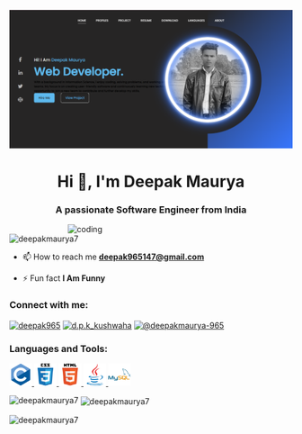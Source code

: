 <p align="left"> <img src="https://raw.githubusercontent.com/deepakmaurya7/deepakmaurya7/95eb97550a5805f57bc63187c7195be279183ed6/Banner.png" /> </p>
<h1 align="center">Hi 👋, I'm Deepak Maurya</h1>
<h3 align="center">A passionate Software Engineer from India</h3>

<img align="right" alt= "coding" width="400" src="https://user-images.githubusercontent.com/55389276/140866485-8fb1c876-9a8f-4d6a-98dc-08c4981eaf70.gif">
 
<p align="left"> <img src="https://komarev.com/ghpvc/?username=deepakmaurya7&label=Profile%20views&color=0e75b6&style=flat" alt="deepakmaurya7" /> </p>

- 📫 How to reach me **deepak965147@gmail.com**

- ⚡ Fun fact **I Am Funny**

<h3 align="left">Connect with me:</h3>
<p align="left">
<a href="https://linkedin.com/in/deepak965" target="blank"><img align="center" src="https://raw.githubusercontent.com/rahuldkjain/github-profile-readme-generator/master/src/images/icons/Social/linked-in-alt.svg" alt="deepak965" height="30" width="40" /></a>
<a href="https://instagram.com/d.p.k_kushwaha" target="blank"><img align="center" src="https://raw.githubusercontent.com/rahuldkjain/github-profile-readme-generator/master/src/images/icons/Social/instagram.svg" alt="d.p.k_kushwaha" height="30" width="40" /></a>
<a href="https://www.youtube.com/c/@deepakmaurya-965" target="blank"><img align="center" src="https://raw.githubusercontent.com/rahuldkjain/github-profile-readme-generator/master/src/images/icons/Social/youtube.svg" alt="@deepakmaurya-965" height="30" width="40" /></a>
</p>

<h3 align="left">Languages and Tools:</h3>
<p align="left"> <a href="https://www.cprogramming.com/" target="_blank" rel="noreferrer"> <img src="https://raw.githubusercontent.com/devicons/devicon/master/icons/c/c-original.svg" alt="c" width="40" height="40"/> </a> <a href="https://www.w3schools.com/css/" target="_blank" rel="noreferrer"> <img src="https://raw.githubusercontent.com/devicons/devicon/master/icons/css3/css3-original-wordmark.svg" alt="css3" width="40" height="40"/> </a> <a href="https://www.w3.org/html/" target="_blank" rel="noreferrer"> <img src="https://raw.githubusercontent.com/devicons/devicon/master/icons/html5/html5-original-wordmark.svg" alt="html5" width="40" height="40"/> </a> <a href="https://www.java.com" target="_blank" rel="noreferrer"> <img src="https://raw.githubusercontent.com/devicons/devicon/master/icons/java/java-original.svg" alt="java" width="40" height="40"/> </a> <a href="https://www.mysql.com/" target="_blank" rel="noreferrer"> <img src="https://raw.githubusercontent.com/devicons/devicon/master/icons/mysql/mysql-original-wordmark.svg" alt="mysql" width="40" height="40"/> </a> </p>

<p><img align="left" src="https://github-readme-stats.vercel.app/api/top-langs?username=deepakmaurya7&show_icons=true&locale=en&layout=compact" alt="deepakmaurya7" /></p>
<p>&nbsp;<img align="center" src="https://github-readme-stats.vercel.app/api?username=deepakmaurya7&show_icons=true&locale=en" alt="deepakmaurya7" /></p>

<p><img align="center" src="https://github-readme-streak-stats.herokuapp.com/?user=deepakmaurya&" alt="deepakmaurya7" /></p>
